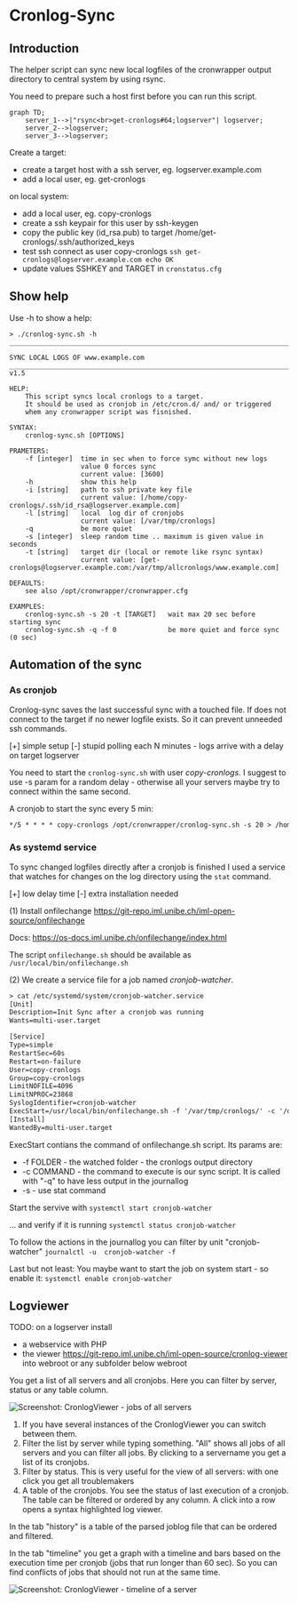 # Cronlog-Sync

## Introduction

The helper script can sync new local logfiles of the cronwrapper
output directory to central system by using rsync.

You need to prepare such a host first before you can run this script.

```mermaid
graph TD;
    server_1-->|"rsync<br>get-cronlogs#64;logserver"| logserver;
    server_2-->logserver;
    server_3-->logserver;
``` 

Create a target:

* create a target host with a ssh server, eg. logserver.example.com
* add a local user, eg. get-cronlogs

on local system:

* add a local user, eg. copy-cronlogs
* create a ssh keypair for this user by ssh-keygen
* copy the public key (id_rsa.pub) to target /home/get-cronlogs/.ssh/authorized_keys
* test ssh connect as user copy-cronlogs `ssh get-cronlogs@logserver.example.com echo OK`
* update values SSHKEY and TARGET in `cronstatus.cfg`

## Show help

Use -h to show a help:

```text
> ./cronlog-sync.sh -h
____________________________________________________________________________________

SYNC LOCAL LOGS OF www.example.com
______________________________________________________________________________/ v1.5

HELP:
    This script syncs local cronlogs to a target.
    It should be used as cronjob in /etc/cron.d/ and/ or triggered
    whem any cronwrapper script was fisnished.

SYNTAX:
    cronlog-sync.sh [OPTIONS]

PRAMETERS:
    -f [integer]  time in sec when to force symc without new logs
                  value 0 forces sync
                  current value: [3600]
    -h            show this help
    -i [string]   path to ssh private key file
                  current value: [/home/copy-cronlogs/.ssh/id_rsa@logserver.example.com]
    -l [string]   local  log dir of cronjobs
                  current value: [/var/tmp/cronlogs]
    -q            be more quiet
    -s [integer]  sleep random time .. maximum is given value in seconds
    -t [string]   target dir (local or remote like rsync syntax)
                  current value: [get-cronlogs@logserver.example.com:/var/tmp/allcronlogs/www.example.com]

DEFAULTS:
    see also /opt/cronwrapper/cronwrapper.cfg

EXAMPLES:
    cronlog-sync.sh -s 20 -t [TARGET]   wait max 20 sec before starting sync
    cronlog-sync.sh -q -f 0             be more quiet and force sync (0 sec)

```

## Automation of the sync

### As cronjob

Cronlog-sync saves the last successful sync with a touched file.
If does not connect to the target if no newer logfile exists. So it can prevent unneeded ssh commands.

[+] simple setup
[-] stupid polling each N minutes - logs arrive with a delay on target logserver

You need to start the `cronlog-sync.sh` with user *copy-cronlogs*.
I suggest to use -s param for a random delay - otherwise all your servers maybe try to connect within the same second.

A cronjob to start the sync every 5 min:

```txt
*/5 * * * * copy-cronlogs /opt/cronwrapper/cronlog-sync.sh -s 20 > /home/copy-cronlogs/cronlog-sync.log 2>&2
```

### As systemd service

To sync changed logfiles directly after a cronjob is finished
I used a service that watches for changes on the log directory
using the `stat` command.

[+] low delay time
[-] extra installation needed

(1) 
Install onfilechange
<https://git-repo.iml.unibe.ch/iml-open-source/onfilechange>

Docs: <https://os-docs.iml.unibe.ch/onfilechange/index.html>

The script `onfilechange.sh` should be available as `/usr/local/bin/onfilechange.sh`

(2)
We create a service file for a job named *cronjob-watcher*.

```txt
> cat /etc/systemd/system/cronjob-watcher.service
[Unit]
Description=Init Sync after a cronjob was running
Wants=multi-user.target

[Service]
Type=simple
RestartSec=60s
Restart=on-failure
User=copy-cronlogs
Group=copy-cronlogs
LimitNOFILE=4096
LimitNPROC=23868
SyslogIdentifier=cronjob-watcher
ExecStart=/usr/local/bin/onfilechange.sh -f '/var/tmp/cronlogs/' -c '/opt/cronwrapper/cronlog-sync.sh -q' -s
[Install]
WantedBy=multi-user.target
```
ExecStart contians the command of onfilechange.sh script. Its params are:

* -f FOLDER - the watched folder - the cronlogs output directory
* -c COMMAND - the command to execute is our sync script. It is called with "-q" to have less output in the journallog
* -s - use stat command

Start the servive with
`systemctl start cronjob-watcher`

... and verify if it is running 
`systemctl status cronjob-watcher`

To follow the actions in the journallog you can filter by unit "cronjob-watcher"
`journalctl -u  cronjob-watcher -f`

Last but not least: You maybe want to start the job on system start - so enable it:
`systemctl enable cronjob-watcher`

## Logviewer

TODO: 
on a logserver install 

* a webservice with PHP 
* the viewer <https://git-repo.iml.unibe.ch/iml-open-source/cronlog-viewer> into webroot or any subfolder below webroot

You get a list of all servers and all cronjobs. Here you can filter by server, status or any table column.

![Screenshot: CronlogViewer - jobs of all servers](/images/cronlogviewer_all_servers.png)

1) If you have several instances of the CronlogViewer you can switch between them.
2) Filter the list by server while typing something. "All" shows all jobs of all servers and you can filter all jobs. By clicking to a servername you get a list of its cronjobs.
3) Filter by status. This is very useful for the view of all servers: with one click you get all troublemakers
4) A table of the cronjobs. You see the status of last execution of a cronjob. The table can be filtered or ordered by any column. A click into a row opens a syntax highlighted log viewer.

In the tab "history" is a table of the parsed joblog file that can be ordered and filtered.

In the tab "timeline" you get a graph with a timeline and bars based on the execution time per cronjob (jobs that run longer than 60 sec). So you can find conflicts of jobs that should not run at the same time.

![Screenshot: CronlogViewer - timeline of a server](/images/cronlogviewer_timeline.png)
